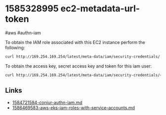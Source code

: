 # 1585328995 ec2-metadata-url-token
#aws #authn-iam

To obtain the IAM role associated with this EC2 instance perform the following:
```bash
curl http://169.254.169.254/latest/meta-data/iam/security-credentials/
```

To obtain the access key, secret access key and token for this iam user:
```bash
curl http://169.254.169.254/latest/meta-data/iam/security-credentials/<iam role name>
```

## Links
- [1584721584-conjur-authn-iam.md](1584721584-conjur-authn-iam.md)
- [1586469583-aws-eks-iam-roles-with-service-accounts.md](1586469583-aws-eks-iam-roles-with-service-accounts.md)
